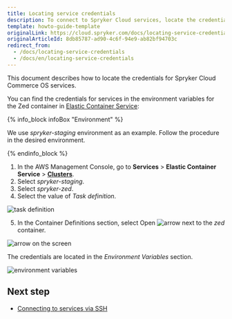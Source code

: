 ```yaml
---
title: Locating service credentials
description: To connect to Spryker Cloud services, locate the credentials in the AWS Management Console.
template: howto-guide-template
originalLink: https://cloud.spryker.com/docs/locating-service-credentials
originalArticleId: 8db85787-ad90-4c6f-94e9-ab82bf94703c
redirect_from:
  - /docs/locating-service-credentials
  - /docs/en/locating-service-credentials
---
```


This document describes how to locate the credentials for Spryker Cloud Commerce OS services.

You can find the credentials for services in the environment variables for the Zed container in [Elastic Container Service](https://docs.aws.amazon.com/AmazonECS/latest/developerguide/Welcome.html):

{% info_block infoBox "Environment" %}

We use *spryker-staging* environment as an example. Follow the procedure in the desired environment. 

{% endinfo_block %}


1. In the AWS Management Console, go to **Services** > **Elastic Container Service** > **[Clusters](https://us-east-1.console.aws.amazon.com/eks/home#/clusters)**.
2. Select *spryker-staging*. 
3. Select *spryker-zed*.
4. Select the value of *Task definition*.

![task definition](https://spryker.s3.eu-central-1.amazonaws.com/cloud-docs/Spryker+Cloud/Access/Locating+service+credentials/task-definiton.png)


5. In the Container Definitions section, select Open ![arrow](https://spryker.s3.eu-central-1.amazonaws.com/cloud-docs/Spryker+Cloud/Access/Locating+service+credentials/arrow.png) next to the *zed* container.

![arrow on the screen](https://spryker.s3.eu-central-1.amazonaws.com/cloud-docs/Spryker+Cloud/Access/Locating+service+credentials/arrow+on+the+scren.png)

The credentials are located in the *Environment Variables* section. 

![environment variables](https://spryker.s3.eu-central-1.amazonaws.com/cloud-docs/Spryker+Cloud/Access/Locating+service+credentials/environment+variables.png)

## Next step
* [Connecting to services via SSH](/docs/cloud/dev/spryker-cloud-commerce-os/access/connecting-to-services-via-ssh.html)

